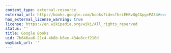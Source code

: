 ```yaml
---
content_type: external-resource
external_url: http://books.google.com/books?id=sfhriEHBvUgC&pg=PA34#v=onepage
has_external_license_warning: true
license: https://en.wikipedia.org/wiki/All_rights_reserved
status: ''
title: Google Books
uid: 7b646aa6-21c4-4b8b-b6ee-434e8ccf210d
wayback_url: ''
---
```

